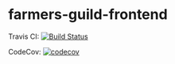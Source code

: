 ﻿# farmers-guild-frontend
Travis CI: 
[![Build Status](https://app.travis-ci.com/karishma-lakhoo/farmers-guild-frontend.svg?token=Hs1nrGTPjvxBz5UtZp4m&branch=main)](https://app.travis-ci.com/karishma-lakhoo/farmers-guild-frontend)

CodeCov: 
[![codecov](https://codecov.io/github/karishma-lakhoo/farmers-guild-frontend/branch/main/graph/badge.svg?token=X5EB26IFAT)](https://codecov.io/github/karishma-lakhoo/farmers-guild-frontend)
